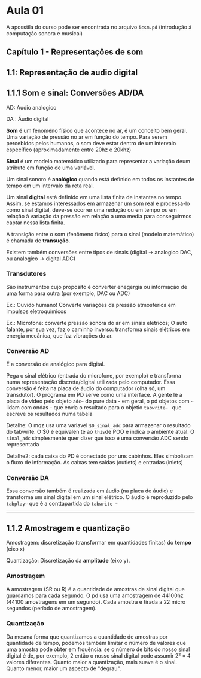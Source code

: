 # Aula 01

 

A aposstila do curso pode ser encontrada no arquivo `icsm.pd` (introdução á computação sonora e musical) 

## Capítulo 1 - Representações de som

## 1.1: Representação de audio digital

## 1.1.1 Som e sinal: Conversões AD/DA

AD: Audio analogico

DA : Áudio digital

**Som** é um fenomêno físico que acontece no ar, é um conceito bem geral. Uma variação de pressão no ar em função do tempo. Para serem percebidos pelos humanos, o som deve estar dentro de um intervalo específico (aproximadamente entre 20hz e 20khz)

**Sinal** é um modelo matemático utilizado para representar a variação deum atributo em função de uma variável.

Um sinal sonoro é **analógico** quando está definido em todos os instantes de tempo em um intervalo da reta real.

Um sinal **digital** está definido em uma lista finita de instantes no tempo. Assim, se estamos interessados em armazenar um som real e processa-lo como sinal digital, deve-se ocorrer uma redução ou em tempo ou em relação à variação da pressão em relação a uma media para conseguirmos captar nessa lista finita.

A transição entre o som (fenômeno físico) para o sinal (modelo matemático) é chamada de **transução**.

Existem também conversões entre tipos de sinais (digital -> analogico DAC, ou analogico -> digital ADC)

### Transdutores

São instrumentos cujo proposito é converter enegergia ou informação de uma forma para outra (por exemplo, DAC ou ADC)

Ex.: Ouvido humano! Converte variações da pressão atmosférica em impulsos eletroquímicos

Ex.: Microfone: converte pressão sonora do ar em sinais elétricos; O auto falante, por sua vez, faz o caminho inverso: transforma sinais elétricos em energia mecânica, que faz vibrações do ar.



### Conversão AD

É a conversão de analógico para digital.

Pega o sinal elétrico (entrada do microfone, por exemplo) e transforma numa representação discreta/digital utilizada pelo computador.  Essa conversão é feita na placa de áudio do computador (olha só, um transdutor). O programa em PD serve como uma interface. A gente lê a placa de vídeo pelo objeto `adc~` do pure data - em geral, o pd objetos com `~` lidam  com ondas - que envia o resultado para o objetio `tabwrite~ ` que escreve os resultados numa tabela 

Detalhe: O mqz usa uma variavel `$0_sinal_adc` para armazenar o resultado do tabwrite. O $0 é equivalen te ao `this`de POO e indica o ambiente atual. O `sinal_adc` simplesmente quer dizer que isso é uma conversão ADC sendo representada

Detalhe2: cada caixa do PD é conectado por uns cabinhos. Eles simbolizam o fluxo de informação. As caixas tem saidas (outlets) e entradas (inlets)



### Conversão DA

Essa conversão também é realizada em áudio (na placa de áudio) e transforma um sinal digital em um sinal elétrico. O áudio é reproduzido pelo `tabplay~` que é a conttapartida do `tabwrite ~`

***

## 1.1.2 Amostragem e quantização

Amostragem: discretização (transformar em quantidades finitas) do **tempo** (eixo x)

Quantização: Discretização da **amplitude** (eixo y).

### Amostragem

A amostragem (SR ou R) é a quantidade de amostras de sinal digital que guardamos para cada segundo. O pd usa uma amostragem de 44100hz (44100 amostragens em um segundo). Cada amostra é tirada a 22 micro segundos (período de amostragem).

### Quantização

Da mesma forma que quantizamos a quantidade de amostras por quantidade de tempo, podemos também limitar o número de valores que uma amostra pode obter em frquência: se o número de bits do nosso sinal digital é de, por exemplo, 2 então o nosso sinal digital pode assumir 2² = 4 valores diferentes. Quanto maior a quantização, mais suave é o sinal. Quanto menor, maior um aspecto de "degrau". 

